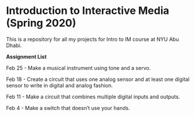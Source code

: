 # Introduction to Interactive Media (Spring 2020)
This is a repository for all my projects for Intro to IM course at NYU Abu Dhabi.

**Assignment List**

Feb 25 - Make a musical instrument using tone and a servo.

Feb 18 - Create a circuit that uses one analog sensor and at least one digital sensor to write in digital and analog fashion.

Feb 11 - Make a circuit that combines multiple digital inputs and outputs.

Feb 4 - Make a switch that doesn’t use your hands.
